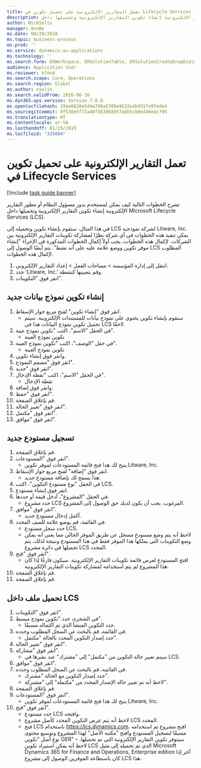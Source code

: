 ```yaml
---
title: تعمل التقارير الإلكترونية على تحميل تكوين في Lifecycle Services
description: تشرح الخطوات التالية كيف يمكن لمستخدم بدور مسؤول النظام أو مطور التقارير الإلكترونية إنشاء تكوين التقارير الإلكترونية وتحميلها داخل Microsoft Lifecycle Services (LCS).
author: NickSelin
manager: AnnBe
ms.date: 08/29/2018
ms.topic: business-process
ms.prod: ''
ms.service: dynamics-ax-applications
ms.technology: ''
ms.search.form: ERWorkspace, ERSolutionTable, ERSolutionCreateDropDialog, ERDataModelDesigner, ERDataModelContentsItemCreationDialog, ERSolutionRepositoryTable, ERSolutionRepositoryCreateDropDialog, ERSolutionImport
audience: Application User
ms.reviewer: kfend
ms.search.scope: Core, Operations
ms.search.region: Global
ms.author: nselin
ms.search.validFrom: 2016-06-30
ms.dyn365.ops.version: Version 7.0.0
ms.openlocfilehash: 19ae8820e5d4a798a5789e9632edb431fe9fede4
ms.sourcegitcommit: 0f530e5f72a40f383868957a6b5cb0e446e4c795
ms.translationtype: HT
ms.contentlocale: ar-SA
ms.lasthandoff: 01/29/2019
ms.locfileid: "335084"
---
```

# <a name="er-upload-a-configuration-into-lifecycle-services"></a>تعمل التقارير الإلكترونية على تحميل تكوين في Lifecycle Services

[!include [task guide banner](../../includes/task-guide-banner.md)]

تشرح الخطوات التالية كيف يمكن لمستخدم بدور مسؤول النظام أو مطور التقارير الإلكترونية إنشاء تكوين التقارير الإلكترونية وتحميلها داخل Microsoft Lifecycle Services (LCS).

في هذا المثال، ستقوم بإنشاء تكوين وتحميله إلى LCS لشركة نموذجية Litware, Inc. يمكن تنفيذ هذه الخطوات في أي شركة نظرًا لمشاركة تكوينات التقارير الإلكترونية بين الشركات. لإكمال هذه الخطوات، يجب أولاً إكمال الخطوات المذكورة في الإجراء "إنشاء موفر تكوين ووضع علامة عليه على أنه نشط". يتم أيضًا الوصول إلى LCS المطلوب لإكمال هذه الخطوات.

1. انتقل إلى إدارة المؤسسة > مساحات العمل‬ > إعداد التقارير الإلكتروني‬.
2. حدد ‘Litware, Inc.’ وقم بتعيينها كنشطة.
3. انقر فوق "التكوينات".

## <a name="create-a-new-data-model-configuration"></a>إنشاء تكوين نموذج بيانات جديد
1. انقر فوق "إنشاء تكوين" لفتح مربع حوار الإسقاط‬.
    * ستقوم بإنشاء تكوين يحتوي على نموذج بيانات للمستندات الإلكترونية. سيتم تحميل تكوين نموذج البيانات هذا في LCS لاحقًا.  
2. في الحقل "الاسم"، اكتب "تكوين نموذج عينة".
    * تكوين نموذج العينة  
3. في حقل "الوصف"، اكتب "تكوين نموذج العينة".
    * تكوين نموذج العينة  
4. وانقر فوق إنشاء تكوين.
5. انقر فوق "مصمم النموذج".
6. انقر فوق "جديد".
7. في الحقل "الاسم"، اكتب "نقطة الإدخال".
    * نقطة الإدخال  
8. وانقر فوق إضافة.
9. انقر فوق "حفظ".
10. قم بإغلاق الصفحة.
11. انقر فوق "تغيير الحالة".
12. انقر فوق "مكتمل".
13. انقر فوق "موافق".

## <a name="register-a-new--repository"></a>تسجيل مستودع جديد
1. قم بإغلاق الصفحة.
2. انقر فوق "المستودعات".
    * يتيح لك هذا فتح قائمة المستودعات لموفر تكوين Litware, Inc.  
3. انقر فوق "إضافة" لفتح مربع حوار الإسقاط‬.
    * هذا يسمح لك بإضافة مستودع جديد.  
4. في الحقل "نوع مستودع التكوين"، اكتب LCS.
5. انقر فوق إنشاء مستودع.
6. في الحقل "المشروع"، أدخل قيمة أو حددها.
    * حدد مشروع LCS المرغوب. يجب أن يكون لديك حق الوصول إلى المشروع.  
7. انقر فوق "موافق".
    * أكمل إدخال مستودع جديد.  
8. في القائمة، قم بوضع علامة للصف المحدد.
    * حدد سجل مستودع LCS.  
    * لاحظ أنه يتم وضع مستودع مسجل عن طريق الموفر الحالي مما يعني أنه يمكن وضع التكوينات التي يملكها هذا الموفر فقط في هذا المستودع ونتيجة لذلك، يتم تحميلها في دائرة مشروع LCS المحدد.  
9. انقر فوق "فتح".
    * افتح المستودع لعرض قائمة تكوينات التقارير الإلكترونية. سيكون فارغًا إذا كان هذا المشروع لم يتم استخدامه لمشاركة تكوينات التقارير الإلكترونية.  
10. قم بإغلاق الصفحة.
11. قم بإغلاق الصفحة.

## <a name="upload-configuration-into-lcs"></a>تحميل ملف داخل LCS
1. انقر فوق "التكوينات".
2. في الشجرة، حدد "تكوين نموذج مبسط".
    * حدد التكوين المنشأ الذي تم اكتماله مسبقًا.  
3. في القائمة، قم بالبحث عن السجل المطلوب وحدده.
    * حدد إصدار التكوين المحدد بالحالة "مكتمل".  
4. انقر فوق "تغيير الحالة".
5. انقر فوق "مشاركة".
    * سيتم تغيير حالة التكوين من "مكتمل" إلى "مشترك" عند نشرها في LCS.  
6. انقر فوق "موافق".
7. في القائمة، قم بالبحث عن السجل المطلوب وحدده.
    * حدد إصدار التكوين مع الحالة "مشترك".  
    * لاحظ أنه تم تغيير حالة الإصدار المحدد من "مكتملة" إلى "مشتركة".  
8. قم بإغلاق الصفحة.
9. انقر فوق "المستودعات".
    * يتيح لك هذا فتح قائمة المستودعات لموفر تكوين Litware, Inc.  
10. انقر فوق "فتح".
    * حدد مستودع LCS وافتحه.  
    * لاحظ أنه يتم عرض التكوين المحدد كأصل مشروع LCS المحدد.  
    * فتح LCS باستخدام https://lcs.dynamics.com. افتح مشروع تم استخدامه مسبقًا لتسجيل المستودع وافتح "مكتبة الأصل" لهذا المشروع وتوسيع محتوى نوع أصل "تكوين GER" – سيتوفر تكوين التقارير الإلكترونية التي تم تحميلها. لاحظ أنه يمكن استيراد تكوين LCS الذي تم تحميله إلى مثيل Microsoft Dynamics 365 for Finance and Operations, Enterprise edition آخر إذا كان باستطاعة الموفرين الوصول إلى مشروع LCS هذا.  


